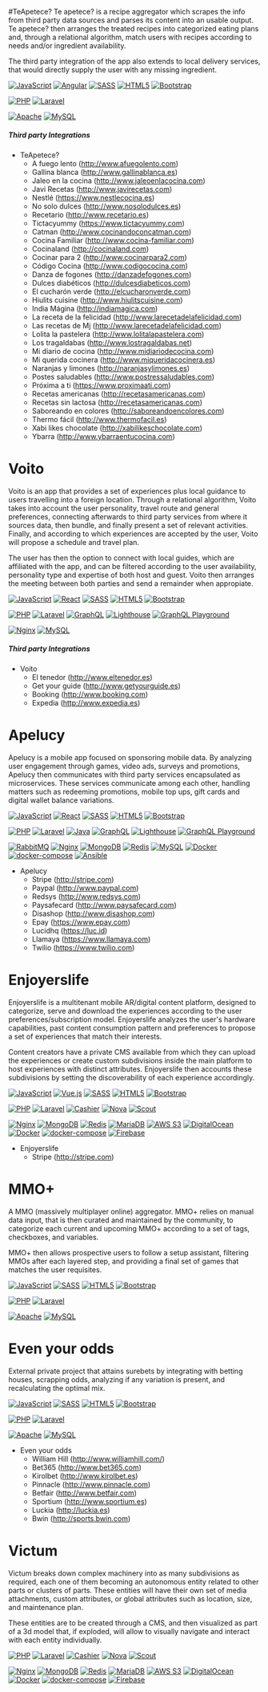 #TeApetece?
 Te apetece? is a recipe aggregator which scrapes the info from third party data sources and parses its content into an usable output. Te apetece? then arranges the treated recipes into categorized eating plans and, through a relational algorithm, match users with recipes according to needs and/or ingredient availability.
 
  The third party integration of the app also extends to local delivery services, that would directly supply the user with any missing ingredient.
  
 
  [![JavaScript](https://img.shields.io/endpoint?url=https://raw.githubusercontent.com/d3riva/d3riva/master/badges/json/javascript.json)](https://www.javascript.com/)  [![Angular](https://img.shields.io/endpoint?url=https://raw.githubusercontent.com/d3riva/d3riva/master/badges/json/angular.json)](https://angular.io/) [![SASS](https://img.shields.io/endpoint?url=https://raw.githubusercontent.com/d3riva/d3riva/master/badges/json/sass.json)](https://sass-lang.com/) [![HTML5](https://img.shields.io/endpoint?url=https://raw.githubusercontent.com/d3riva/d3riva/master/badges/json/html5.json)](https://developer.mozilla.org/en-US/docs/Web/Guide/HTML/HTML5) [![Bootstrap](https://img.shields.io/endpoint?url=https://raw.githubusercontent.com/d3riva/d3riva/master/badges/json/bootstrap.json)](https://getbootstrap.com/)
  
 [![PHP](https://img.shields.io/endpoint?url=https://raw.githubusercontent.com/d3riva/d3riva/master/badges/json/php.json)](https://www.php.net/) [![Laravel](https://img.shields.io/endpoint?url=https://raw.githubusercontent.com/d3riva/d3riva/master/badges/json/laravel.json)](https://laravel.com/)

  [![Apache](https://img.shields.io/endpoint?url=https://raw.githubusercontent.com/d3riva/d3riva/master/badges/json/apache.json)](https://httpd.apache.org/) [![MySQL](https://img.shields.io/endpoint?url=https://raw.githubusercontent.com/d3riva/d3riva/master/badges/json/mysql.json)](https://www.mysql.com/)
  
  ##### Third party Integrations
  - TeApetece?
    - A fuego lento (http://www.afuegolento.com)
    - Gallina blanca (http://www.gallinablanca.es)
    - Jaleo en la cocina (http://www.jaleoenlacocina.com)
    - Javi Recetas (http://www.javirecetas.com)
    - Nestlé (https://www.nestlecocina.es)
    - No solo dulces (http://www.nosolodulces.es)
    - Recetario (http://www.recetario.es)
    - Tictacyummy (https://www.tictacyummy.com)
    - Catman (http://www.cocinandoconcatman.com)
    - Cocina Familiar (http://www.cocina-familiar.com)
    - Cocinaland (http://cocinaland.com)
    - Cocinar para 2 (http://www.cocinarpara2.com)
    - Código Cocina (http://www.codigococina.com)
    - Danza de fogones  (http://danzadefogones.com)
    - Dulces diabéticos (http://dulcesdiabeticos.com)
    - El cucharón verde (http://elcucharonverde.com)
    - Hiulits cuisine (http://www.hiulitscuisine.com)
    - India Mágina (http://indiamagica.com)
    - La receta de la felicidad (http://www.larecetadelafelicidad.com)
    - Las recetas de Mj (http://www.larecetadelafelicidad.com)
    - Lolita la pastelera (http://www.lolitalapastelera.com)
    - Los tragaldabas (http://www.lostragaldabas.net)
    - Mi diario de cocina (http://www.midiariodecocina.com)
    - Mi querida cocinera (http://www.miqueridacocinera.es)
    - Naranjas y limones (http://naranjasylimones.es)
    - Postes saludables (http://www.postressaludables.com)
    - Próxima a ti (https://www.proximaati.com)
    - Recetas americanas (http://recetasamericanas.com)
    - Recetas sin lactosa (http://recetasamericanas.com)
    - Saboreando en colores (http://saboreandoencolores.com)
    - Thermo fácil (http://www.thermofacil.es)
    - Xabi likes chocolate (http://xabilikeschocolate.com)
    - Ybarra (http://www.ybarraentucocina.com)
  

# Voito
Voito is an app that provides a set of experiences plus local guidance to users travelling into a foreign location. Through a relational algorithm, Voito takes into account the user personality, travel route and general preferences, connecting afterwards to third party services from where it sources data, then bundle, and finally present a set of relevant activities. Finally, and according to which experiences are accepted by the user, Voito will propose a schedule and travel plan.

The user has then the option to connect with local guides, which are affiliated with the app, and can be filtered according to the user availability, personality type and expertise of both host and guest. Voito then arranges the meeting between both parties and send a remainder when appropiate.

[![JavaScript](https://img.shields.io/endpoint?url=https://raw.githubusercontent.com/d3riva/d3riva/master/badges/json/javascript.json)](https://www.javascript.com/) [![React](https://img.shields.io/endpoint?url=https://raw.githubusercontent.com/d3riva/d3riva/master/badges/json/react.json)](https://reactjs.org/) [![SASS](https://img.shields.io/endpoint?url=https://raw.githubusercontent.com/d3riva/d3riva/master/badges/json/sass.json)](https://sass-lang.com/) [![HTML5](https://img.shields.io/endpoint?url=https://raw.githubusercontent.com/d3riva/d3riva/master/badges/json/html5.json)](https://developer.mozilla.org/en-US/docs/Web/Guide/HTML/HTML5) [![Bootstrap](https://img.shields.io/endpoint?url=https://raw.githubusercontent.com/d3riva/d3riva/master/badges/json/bootstrap.json)](https://getbootstrap.com/)
 
 [![PHP](https://img.shields.io/endpoint?url=https://raw.githubusercontent.com/d3riva/d3riva/master/badges/json/php.json)](https://www.php.net/) [![Laravel](https://img.shields.io/endpoint?url=https://raw.githubusercontent.com/d3riva/d3riva/master/badges/json/laravel.json)](https://laravel.com/) [![GraphQL](https://img.shields.io/endpoint?url=https://raw.githubusercontent.com/d3riva/d3riva/master/badges/json/graphql.json)](https://graphql.org/) [![Lighthouse](https://img.shields.io/endpoint?url=https://raw.githubusercontent.com/d3riva/d3riva/master/badges/json/lighthouse.json)](https://lighthouse-php.com/) [![GraphQL Playground](https://img.shields.io/endpoint?url=https://raw.githubusercontent.com/d3riva/d3riva/master/badges/json/graphql-playground.json)](https://github.com/graphql/graphql-playground)

[![Nginx](https://img.shields.io/endpoint?url=https://raw.githubusercontent.com/d3riva/d3riva/master/badges/json/nginx.json)](https://www.nginx.com/) [![MySQL](https://img.shields.io/endpoint?url=https://raw.githubusercontent.com/d3riva/d3riva/master/badges/json/mysql.json)](https://www.mysql.com/)

##### Third party Integrations
- Voito
  - El tenedor (http://www.eltenedor.es)
  - Get your guide (http://www.getyourguide.es)
  - Booking (http://www.booking.com)
  - Expedia (http://www.expedia.es)

# Apelucy
 Apelucy is a mobile app focused on sponsoring mobile data. By analyzing user engagement through games, video ads, surveys and promotions, Apelucy then communicates with third party services encapsulated as microservices. These services communicate among each other, handling matters such as redeeming promotions, mobile top ups, gift cards and digital wallet balance variations.
 
   
[![JavaScript](https://img.shields.io/endpoint?url=https://raw.githubusercontent.com/d3riva/d3riva/master/badges/json/javascript.json)](https://www.javascript.com/) [![React](https://img.shields.io/endpoint?url=https://raw.githubusercontent.com/d3riva/d3riva/master/badges/json/react.json)](https://reactjs.org/) [![SASS](https://img.shields.io/endpoint?url=https://raw.githubusercontent.com/d3riva/d3riva/master/badges/json/sass.json)](https://sass-lang.com/) [![HTML5](https://img.shields.io/endpoint?url=https://raw.githubusercontent.com/d3riva/d3riva/master/badges/json/html5.json)](https://developer.mozilla.org/en-US/docs/Web/Guide/HTML/HTML5) [![Bootstrap](https://img.shields.io/endpoint?url=https://raw.githubusercontent.com/d3riva/d3riva/master/badges/json/bootstrap.json)](https://getbootstrap.com/)

 [![PHP](https://img.shields.io/endpoint?url=https://raw.githubusercontent.com/d3riva/d3riva/master/badges/json/php.json)](https://www.php.net/) [![Laravel](https://img.shields.io/endpoint?url=https://raw.githubusercontent.com/d3riva/d3riva/master/badges/json/laravel.json)](https://laravel.com/) [![Java](https://img.shields.io/endpoint?url=https://raw.githubusercontent.com/d3riva/d3riva/master/badges/json/java.json)](https://www.java.com/) [![GraphQL](https://img.shields.io/endpoint?url=https://raw.githubusercontent.com/d3riva/d3riva/master/badges/json/graphql.json)](https://graphql.org/) [![Lighthouse](https://img.shields.io/endpoint?url=https://raw.githubusercontent.com/d3riva/d3riva/master/badges/json/lighthouse.json)](https://lighthouse-php.com/) [![GraphQL Playground](https://img.shields.io/endpoint?url=https://raw.githubusercontent.com/d3riva/d3riva/master/badges/json/graphql-playground.json)](https://github.com/graphql/graphql-playground)
 
 [![RabbitMQ](https://img.shields.io/endpoint?url=https://raw.githubusercontent.com/d3riva/d3riva/master/badges/json/rabbitmq.json)](https://www.rabbitmq.com/) [![Nginx](https://img.shields.io/endpoint?url=https://raw.githubusercontent.com/d3riva/d3riva/master/badges/json/nginx.json)](https://www.nginx.com/) [![MongoDB](https://img.shields.io/endpoint?url=https://raw.githubusercontent.com/d3riva/d3riva/master/badges/json/mongodb.json)](https://www.mongodb.com/what-is-mongodb) [![Redis](https://img.shields.io/endpoint?url=https://raw.githubusercontent.com/d3riva/d3riva/master/badges/json/redis.json)](https://redis.io/) [![MySQL](https://img.shields.io/endpoint?url=https://raw.githubusercontent.com/d3riva/d3riva/master/badges/json/mysql.json)](https://www.mysql.com/)
[![Docker](https://img.shields.io/endpoint?url=https://raw.githubusercontent.com/d3riva/d3riva/master/badges/json/docker.json)](https://www.docker.com/) [![docker-compose](https://img.shields.io/endpoint?url=https://raw.githubusercontent.com/d3riva/d3riva/master/badges/json/docker-compose.json)](https://github.com/docker/compose) [![Ansible](https://img.shields.io/endpoint?url=https://raw.githubusercontent.com/d3riva/d3riva/master/badges/json/ansible.json)](https://www.ansible.com/)

 - Apelucy
    - Stripe (http://stripe.com)
    - Paypal (http://www.paypal.com)
    - Redsys (http://www.redsys.com)
    - Paysafecard (http://www.paysafecard.com)
    - Disashop (http://www.disashop.com)
    - Epay (https://www.epay.com)
    - Lucidhq (https://luc.id)
    - Llamaya (https://www.llamaya.com)
    - Twilio (https://www.twilio.com)

# Enjoyerslife
Enjoyerslife is a multitenant mobile AR/digital content platform, designed to categorize, serve and download the experiences according to the user preferences/subscription model. Enjoyerslife analyzes the user's hardware capabilities, past content consumption pattern and preferences to propose a set of experiences that match their interests.

Content creators have a private CMS available from which they can upload the experiences or create custom subdivisions inside the main platform to host experiences with distinct attributes. Enjoyerslife then accounts these subdivisions by setting the discoverability of each experience accordingly.

  [![JavaScript](https://img.shields.io/endpoint?url=https://raw.githubusercontent.com/d3riva/d3riva/master/badges/json/javascript.json)](https://www.javascript.com/) [![Vue.js](https://img.shields.io/endpoint?url=https://raw.githubusercontent.com/d3riva/d3riva/master/badges/json/vue.js.json)](https://vuejs.org/) [![SASS](https://img.shields.io/endpoint?url=https://raw.githubusercontent.com/d3riva/d3riva/master/badges/json/sass.json)](https://sass-lang.com/) [![HTML5](https://img.shields.io/endpoint?url=https://raw.githubusercontent.com/d3riva/d3riva/master/badges/json/html5.json)](https://developer.mozilla.org/en-US/docs/Web/Guide/HTML/HTML5)
  [![Bootstrap](https://img.shields.io/endpoint?url=https://raw.githubusercontent.com/d3riva/d3riva/master/badges/json/bootstrap.json)](https://getbootstrap.com/)
 
 [![PHP](https://img.shields.io/endpoint?url=https://raw.githubusercontent.com/d3riva/d3riva/master/badges/json/php.json)](https://www.php.net/) [![Laravel](https://img.shields.io/endpoint?url=https://raw.githubusercontent.com/d3riva/d3riva/master/badges/json/laravel.json)](https://laravel.com/) [![Cashier](https://img.shields.io/endpoint?url=https://raw.githubusercontent.com/d3riva/d3riva/master/badges/json/cashier.json)](https://laravel.com/docs/8.x/billing) [![Nova](https://img.shields.io/endpoint?url=https://raw.githubusercontent.com/d3riva/d3riva/master/badges/json/laravel-nova.json)](https://nova.laravel.com/) [![Scout](https://img.shields.io/endpoint?url=https://raw.githubusercontent.com/d3riva/d3riva/master/badges/json/scout.json)](https://laravel.com/docs/8.x/scout)
 
 [![Nginx](https://img.shields.io/endpoint?url=https://raw.githubusercontent.com/d3riva/d3riva/master/badges/json/nginx.json)](https://www.nginx.com/) [![MongoDB](https://img.shields.io/endpoint?url=https://raw.githubusercontent.com/d3riva/d3riva/master/badges/json/mongodb.json)](https://www.mongodb.com/what-is-mongodb) [![Redis](https://img.shields.io/endpoint?url=https://raw.githubusercontent.com/d3riva/d3riva/master/badges/json/redis.json)](https://redis.io/) [![MariaDB](https://img.shields.io/endpoint?url=https://raw.githubusercontent.com/d3riva/d3riva/master/badges/json/mariadb.json)](https://mariadb.org/) [![AWS S3](https://img.shields.io/endpoint?url=https://raw.githubusercontent.com/d3riva/d3riva/master/badges/json/amazon-aws.json)](https://aws.amazon.com/en/s3/) [![DigitalOcean](https://img.shields.io/endpoint?url=https://raw.githubusercontent.com/d3riva/d3riva/master/badges/json/digitalocean.json)](https://www.digitalocean.com/) [![Docker](https://img.shields.io/endpoint?url=https://raw.githubusercontent.com/d3riva/d3riva/master/badges/json/docker.json)](https://www.docker.com/) [![docker-compose](https://img.shields.io/endpoint?url=https://raw.githubusercontent.com/d3riva/d3riva/master/badges/json/docker-compose.json)](https://github.com/docker/compose) [![Firebase](https://img.shields.io/endpoint?url=https://raw.githubusercontent.com/d3riva/d3riva/master/badges/json/firebase.json)](https://firebase.google.com/)
 
 - Enjoyerslife
   - Stripe (http://stripe.com)
    
# MMO+
A MMO (massively multiplayer online) aggregator. MMO+ relies on manual data input, that is then curated and maintained by the community, to categorize each current and upcoming MMO+ according to a set of tags, checkboxes, and variables.
 
MMO+ then allows prospective users to follow a setup assistant, filtering MMOs after each layered step, and providing a final set of games that matches the user requisites.

 [![JavaScript](https://img.shields.io/endpoint?url=https://raw.githubusercontent.com/d3riva/d3riva/master/badges/json/javascript.json)](https://www.javascript.com/) [![SASS](https://img.shields.io/endpoint?url=https://raw.githubusercontent.com/d3riva/d3riva/master/badges/json/sass.json)](https://sass-lang.com/) [![HTML5](https://img.shields.io/endpoint?url=https://raw.githubusercontent.com/d3riva/d3riva/master/badges/json/html5.json)](https://developer.mozilla.org/en-US/docs/Web/Guide/HTML/HTML5) [![Bootstrap](https://img.shields.io/endpoint?url=https://raw.githubusercontent.com/d3riva/d3riva/master/badges/json/bootstrap.json)](https://getbootstrap.com/)
 
 [![PHP](https://img.shields.io/endpoint?url=https://raw.githubusercontent.com/d3riva/d3riva/master/badges/json/php.json)](https://www.php.net/) [![Laravel](https://img.shields.io/endpoint?url=https://raw.githubusercontent.com/d3riva/d3riva/master/badges/json/laravel.json)](https://laravel.com/)
 
[![Apache](https://img.shields.io/endpoint?url=https://raw.githubusercontent.com/d3riva/d3riva/master/badges/json/apache.json)](https://httpd.apache.org/) [![MySQL](https://img.shields.io/endpoint?url=https://raw.githubusercontent.com/d3riva/d3riva/master/badges/json/mysql.json)](https://www.mysql.com/)

# Even your odds
External private project that attains surebets by integrating with betting houses, scrapping odds, analyzing if any variation is present, and recalculating the optimal mix.

 [![JavaScript](https://img.shields.io/endpoint?url=https://raw.githubusercontent.com/d3riva/d3riva/master/badges/json/javascript.json)](https://www.javascript.com/) [![SASS](https://img.shields.io/endpoint?url=https://raw.githubusercontent.com/d3riva/d3riva/master/badges/json/sass.json)](https://sass-lang.com/) [![HTML5](https://img.shields.io/endpoint?url=https://raw.githubusercontent.com/d3riva/d3riva/master/badges/json/html5.json)](https://developer.mozilla.org/en-US/docs/Web/Guide/HTML/HTML5) [![Bootstrap](https://img.shields.io/endpoint?url=https://raw.githubusercontent.com/d3riva/d3riva/master/badges/json/bootstrap.json)](https://getbootstrap.com/)
 
 [![PHP](https://img.shields.io/endpoint?url=https://raw.githubusercontent.com/d3riva/d3riva/master/badges/json/php.json)](https://www.php.net/) [![Laravel](https://img.shields.io/endpoint?url=https://raw.githubusercontent.com/d3riva/d3riva/master/badges/json/laravel.json)](https://laravel.com/)
 
[![Apache](https://img.shields.io/endpoint?url=https://raw.githubusercontent.com/d3riva/d3riva/master/badges/json/apache.json)](https://httpd.apache.org/) [![MySQL](https://img.shields.io/endpoint?url=https://raw.githubusercontent.com/d3riva/d3riva/master/badges/json/mysql.json)](https://www.mysql.com/)

- Even your odds
  - William Hill (http://www.williamhill.com/)
  - Bet365 (http://www.bet365.com)
  - Kirolbet (http://www.kirolbet.es)
  - Pinnacle (http://www.pinnacle.com)
  - Betfair (http://www.betfair.com)
  - Sportium (http://www.sportium.es)
  - Luckia (http://luckia.es)
  - Bwin (http://sports.bwin.com)


# Victum
Victum breaks down complex machinery into as many subdivisions as required, each one of them becoming an autonomous entity related to other parts or clusters of parts. These entities will have their own set of media attachments, custom attributes, or global attributes such as location, size, and maintenance plan.

These entities are to be created through a CMS, and then visualized as part of a 3d model that, if exploded, will allow to visually navigate and interact with each entity individually.


[![PHP](https://img.shields.io/endpoint?url=https://raw.githubusercontent.com/d3riva/d3riva/master/badges/json/php.json)](https://www.php.net/) [![Laravel](https://img.shields.io/endpoint?url=https://raw.githubusercontent.com/d3riva/d3riva/master/badges/json/laravel.json)](https://laravel.com/) [![Cashier](https://img.shields.io/endpoint?url=https://raw.githubusercontent.com/d3riva/d3riva/master/badges/json/cashier.json)](https://laravel.com/docs/8.x/billing) [![Nova](https://img.shields.io/endpoint?url=https://raw.githubusercontent.com/d3riva/d3riva/master/badges/json/laravel-nova.json)](https://nova.laravel.com/) [![Scout](https://img.shields.io/endpoint?url=https://raw.githubusercontent.com/d3riva/d3riva/master/badges/json/scout.json)](https://laravel.com/docs/8.x/scout)
 
 [![Nginx](https://img.shields.io/endpoint?url=https://raw.githubusercontent.com/d3riva/d3riva/master/badges/json/nginx.json)](https://www.nginx.com/) [![MongoDB](https://img.shields.io/endpoint?url=https://raw.githubusercontent.com/d3riva/d3riva/master/badges/json/mongodb.json)](https://www.mongodb.com/what-is-mongodb) [![Redis](https://img.shields.io/endpoint?url=https://raw.githubusercontent.com/d3riva/d3riva/master/badges/json/redis.json)](https://redis.io/) [![MariaDB](https://img.shields.io/endpoint?url=https://raw.githubusercontent.com/d3riva/d3riva/master/badges/json/mariadb.json)](https://mariadb.org/) [![AWS S3](https://img.shields.io/endpoint?url=https://raw.githubusercontent.com/d3riva/d3riva/master/badges/json/amazon-aws.json)](https://aws.amazon.com/en/s3/) [![DigitalOcean](https://img.shields.io/endpoint?url=https://raw.githubusercontent.com/d3riva/d3riva/master/badges/json/digitalocean.json)](https://www.digitalocean.com/) [![Docker](https://img.shields.io/endpoint?url=https://raw.githubusercontent.com/d3riva/d3riva/master/badges/json/docker.json)](https://www.docker.com/) [![docker-compose](https://img.shields.io/endpoint?url=https://raw.githubusercontent.com/d3riva/d3riva/master/badges/json/docker-compose.json)](https://github.com/docker/compose) [![Firebase](https://img.shields.io/endpoint?url=https://raw.githubusercontent.com/d3riva/d3riva/master/badges/json/firebase.json)](https://firebase.google.com/)

